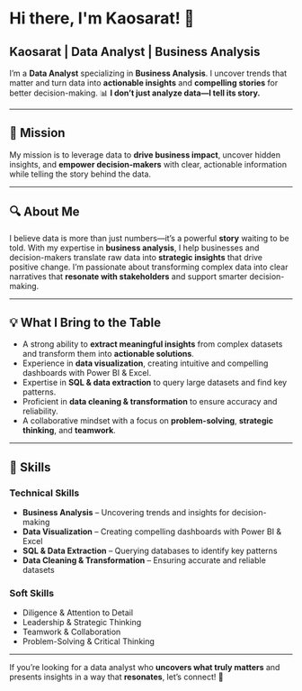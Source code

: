 # Hi there, I'm Kaosarat! 👋  

## Kaosarat | Data Analyst | Business Analysis

I’m a **Data Analyst** specializing in **Business Analysis**. I uncover trends that matter and turn data into **actionable insights** and **compelling stories** for better decision-making. 📊 **I don’t just analyze data—I tell its story.**

---

## 🚀 Mission

My mission is to leverage data to **drive business impact**, uncover hidden insights, and **empower decision-makers** with clear, actionable information while telling the story behind the data.

---

## 🔍 About Me

I believe data is more than just numbers—it’s a powerful **story** waiting to be told. With my expertise in **business analysis**, I help businesses and decision-makers translate raw data into **strategic insights** that drive positive change. I’m passionate about transforming complex data into clear narratives that **resonate with stakeholders** and support smarter decision-making.

---

## 💡 What I Bring to the Table

- A strong ability to **extract meaningful insights** from complex datasets and transform them into **actionable solutions**.
- Experience in **data visualization**, creating intuitive and compelling dashboards with Power BI & Excel.
- Expertise in **SQL & data extraction** to query large datasets and find key patterns.
- Proficient in **data cleaning & transformation** to ensure accuracy and reliability.
- A collaborative mindset with a focus on **problem-solving**, **strategic thinking**, and **teamwork**.

---

## 🚀 Skills

### **Technical Skills**  
- **Business Analysis** – Uncovering trends and insights for decision-making  
- **Data Visualization** – Creating compelling dashboards with Power BI & Excel  
- **SQL & Data Extraction** – Querying databases to identify key patterns  
- **Data Cleaning & Transformation** – Ensuring accurate and reliable datasets  

### **Soft Skills**  
- Diligence & Attention to Detail  
- Leadership & Strategic Thinking  
- Teamwork & Collaboration  
- Problem-Solving & Critical Thinking  

---

If you’re looking for a data analyst who **uncovers what truly matters** and presents insights in a way that **resonates**, let’s connect! 🚀




<!--
**Kaosarat10/Kaosarat10** is a ✨ _special_ ✨ repository because its `README.md` (this file) appears on your GitHub profile.

Here are some ideas to get you started:

- 🔭 I’m currently working on ...
- 🌱 I’m currently learning ...
- 👯 I’m looking to collaborate on ...
- 🤔 I’m looking for help with ...
- 💬 Ask me about ...
- 📫 How to reach me: ...
- 😄 Pronouns: ...
- ⚡ Fun fact: ...
-->
